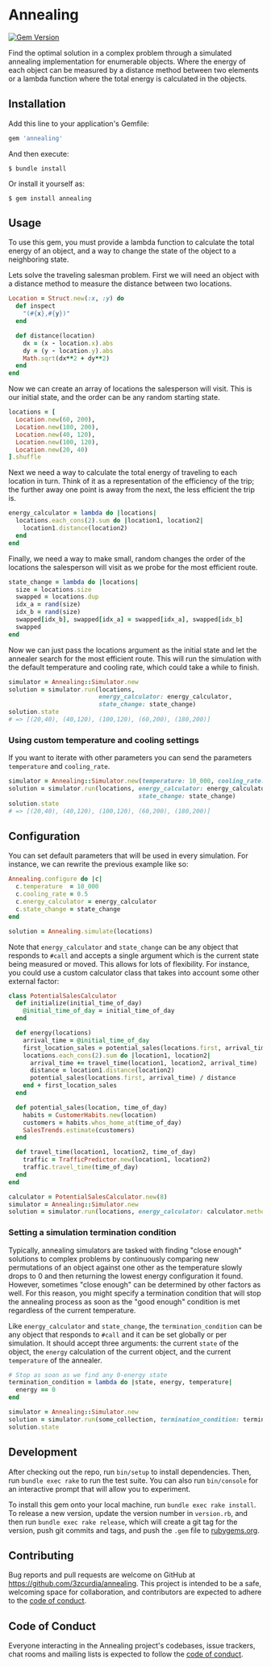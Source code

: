 # Annealing
[![Gem Version](https://badge.fury.io/rb/annealing.svg)](https://badge.fury.io/rb/annealing)

Find the optimal solution in a complex problem through a simulated annealing implementation for enumerable objects. Where the energy of each object can be measured by a distance method between two elements or a lambda function where the total energy is calculated in the objects.

## Installation

Add this line to your application's Gemfile:

```ruby
gem 'annealing'
```

And then execute:

    $ bundle install

Or install it yourself as:

    $ gem install annealing

## Usage

To use this gem, you must provide a lambda function to calculate the total energy of an object, and a way to change the state of the object to a neighboring state.

Lets solve the traveling salesman problem. First we will need an object with a distance method to measure the distance between two locations.

```ruby
Location = Struct.new(:x, :y) do
  def inspect
    "(#{x},#{y})"
  end

  def distance(location)
    dx = (x - location.x).abs
    dy = (y - location.y).abs
    Math.sqrt(dx**2 + dy**2)
  end
end
```

Now we can create an array of locations the salesperson will visit. This is our initial state, and the order can be any random starting state.

```ruby
locations = [
  Location.new(60, 200),
  Location.new(180, 200),
  Location.new(40, 120),
  Location.new(100, 120),
  Location.new(20, 40)
].shuffle
```

Next we need a way to calculate the total energy of traveling to each location in turn. Think of it as a representation of the efficiency of the trip; the further away one point is away from the next, the less efficient the trip is.

```ruby
energy_calculator = lambda do |locations|
  locations.each_cons(2).sum do |location1, location2|
    location1.distance(location2)
  end
end
```

Finally, we need a way to make small, random changes the order of the locations the salesperson will visit as we probe for the most efficient route.

```ruby
state_change = lambda do |locations|
  size = locations.size
  swapped = locations.dup
  idx_a = rand(size)
  idx_b = rand(size)
  swapped[idx_b], swapped[idx_a] = swapped[idx_a], swapped[idx_b]
  swapped
end
```

Now we can just pass the locations argument as the initial state and let the annealer search for the most efficient route. This will run the simulation with the default temperature and cooling rate, which could take a while to finish.

```ruby
simulator = Annealing::Simulator.new
solution = simulator.run(locations,
                         energy_calculator: energy_calculator,
                         state_change: state_change)
solution.state
# => [(20,40), (40,120), (100,120), (60,200), (180,200)]
```

### Using custom temperature and cooling settings

If you want to iterate with other parameters you can send the parameters `temperature` and `cooling_rate`.

```ruby
simulator = Annealing::Simulator.new(temperature: 10_000, cooling_rate: 0.5)
solution = simulator.run(locations, energy_calculator: energy_calculator,
                                    state_change: state_change)
solution.state
# => [(20,40), (40,120), (100,120), (60,200), (180,200)]
```

## Configuration

You can set default parameters that will be used in every simulation. For instance, we can rewrite the previous example like so:

```ruby
Annealing.configure do |c|
  c.temperature  = 10_000
  c.cooling_rate = 0.5
  c.energy_calculator = energy_calculator
  c.state_change = state_change
end

solution = Annealing.simulate(locations)
```

Note that `energy_calculator` and `state_change` can be any object that responds to `#call` and accepts a single argument which is the current state being measured or moved. This allows for lots of flexibility. For instance, you could use a custom calculator class that takes into account some other external factor:

```ruby
class PotentialSalesCalculator
  def initialize(initial_time_of_day)
    @initial_time_of_day = initial_time_of_day
  end

  def energy(locations)
    arrival_time = @initial_time_of_day
    first_location_sales = potential_sales(locations.first, arrival_time)
    locations.each_cons(2).sum do |location1, location2|
      arrival_time += travel_time(location1, location2, arrival_time)
      distance = location1.distance(location2)
      potential_sales(locations.first, arrival_time) / distance
    end + first_location_sales
  end

  def potential_sales(location, time_of_day)
    habits = CustomerHabits.new(location)
    customers = habits.whos_home_at(time_of_day)
    SalesTrends.estimate(customers)
  end

  def travel_time(location1, location2, time_of_day)
    traffic = TrafficPredictor.new(location1, location2)
    traffic.travel_time(time_of_day)
  end
end

calculator = PotentialSalesCalculator.new(8)
simulator = Annealing::Simulator.new
solution = simulator.run(locations, energy_calculator: calculator.method(:energy))
```

### Setting a simulation termination condition

Typically, annealing simulators are tasked with finding "close enough" solutions to complex problems by continuously comparing new permutations of an object against one other as the temperature slowly drops to 0 and then returning the lowest energy configuration it found. However, sometimes "close enough" can be determined by other factors as well. For this reason, you might specify a termination condition that will stop the annealing process as soon as the "good enough" condition is met regardless of the current temperature.

Like `energy_calculator` and `state_change`, the `termination_condition` can be any object that responds to `#call` and it can be set globally or per simulation. It should accept three arguments: the current `state` of the object, the `energy` calculation of the current object, and the current `temperature` of the annealer.

```ruby
# Stop as soon as we find any 0-energy state
termination_condition = lambda do |state, energy, temperature|
  energy == 0
end

simulator = Annealing::Simulator.new
solution = simulator.run(some_collection, termination_condition: termination_condition)
solution.state
```

## Development

After checking out the repo, run `bin/setup` to install dependencies. Then, run `bundle exec rake` to run the test suite. You can also run `bin/console` for an interactive prompt that will allow you to experiment.

To install this gem onto your local machine, run `bundle exec rake install`. To release a new version, update the version number in `version.rb`, and then run `bundle exec rake release`, which will create a git tag for the version, push git commits and tags, and push the `.gem` file to [rubygems.org](https://rubygems.org).

## Contributing

Bug reports and pull requests are welcome on GitHub at https://github.com/3zcurdia/annealing. This project is intended to be a safe, welcoming space for collaboration, and contributors are expected to adhere to the [code of conduct](https://github.com/3zcurdia/annealing/blob/master/CODE_OF_CONDUCT.md).


## Code of Conduct

Everyone interacting in the Annealing project's codebases, issue trackers, chat rooms and mailing lists is expected to follow the [code of conduct](https://github.com/3zcurdia/annealing/blob/master/CODE_OF_CONDUCT.md).
